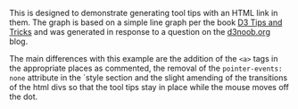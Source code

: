 This is designed to demonstrate generating tool tips with an HTML link in them. The graph is based on a simple line graph per the book [D3 Tips and Tricks](https://leanpub.com/D3-Tips-and-Tricks) and was generated in response to a question on the [d3noob.org](http://www.d3noob.org/2013/01/adding-tooltips-to-d3js-graph.html?showComment=1398815399178#c9184043422573851185) blog.

The main differences with this example are the addition of the `<a>` tags in the appropriate places as commented, the removal of the `pointer-events: none` attribute in the `style section and the slight amending of the transitions of the html divs so that the tool tips stay in place while the mouse moves off the dot.